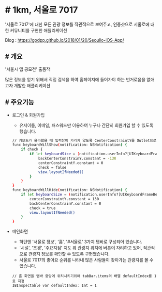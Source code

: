 # # 1km, 서울로 7017

'서울로 7017'에 대한 모든 관광 정보를 직관적으로 보여주고, 인증샷으로 서울로에 대한 커뮤니티를 구현한 애플리케이션


Blog : <https://godpp.github.io/2018/01/20/Seoullo-IOS-App/>

## # 개요

'서울시 앱 공모전' 출품작


많은 정보를 얻기 위해서 직접 검색을 하여 홈페이지에 들어가야 하는 번거로움을 없애고자 개발한 애플리케이션

## # 주요기능

* 로그인 & 회원가입
	- 유저이름, 이메일, 패스워드만 이용하여 누구나 간단히 회원가입 할 수 있도록 했습니다.

	```bash
	// 키보드가 올라왔을 때 입력창이 가리지 않도록 CenterConstraintY를 Outlet으로 생성해 임의로 중심을 조정해 주었습니다.
	func keyboardWillShow(notification: NSNotification) {
    	if check {
        	if let keyboardSize = (notification.userInfo?[UIKeyboardFrameBeginUserInfoKey] as? 	NSValue)?.cgRectValue {
            	backCenterConstrainY.constant = -130
            	centerConstraintY.constant = 0
            	check = false
            	view.layoutIfNeeded()
    	    }
    	}
	}
	func keyboardWillHide(notification: NSNotification) {
    	if let keyboardSize = (notification.userInfo?[UIKeyboardFrameBeginUserInfoKey] as? NSValue)?.cgRectValue {
        	centerConstraintY.constant = 130
        	backCenterConstrainY.constant = 0
        	check = true
        	view.layoutIfNeeded()
    	}
	}
	```

* 메인화면

	- 하단엔 '서울로 정보', '홈', '#서울로' 3가지 탭바로 구성되어 있습니다.
	- '시설', '조경', '주요지점' 지도 위 관광지 위치에 버튼이 자리하고 있어, 직관적으로 관광지 정보를 확인할 수 있도록 구현했습니다.
	- 서울로 7017의 좋아요 순위를 나타내 많은 사람들이 찾아가는 관광지를 볼 수 있습니다.

	```
	// 홈 화면을 탭바 중앙에 위치시키기위해 tabBar.items의 배열 defaultIndex를 1로 지정
	IBInspectable var defaultIndex: Int = 1
	```